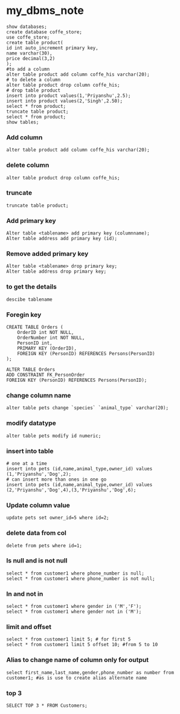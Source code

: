 # my_dbms_note
```
show databases;
create database coffe_store;
use coffe_store;
create table product(
id int auto_increment primary key,
name varchar(30),
price decimal(3,2)
);
#to add a column
alter table product add column coffe_his varchar(20);
# to delete a column
alter table product drop column coffe_his;
# drop table product
insert into product values(1,'Priyanshu',2.5);
insert into product values(2,'Singh',2.50);
select * from product;
truncate table product;
select * from product;
show tables;
```

### Add column
```
alter table product add column coffe_his varchar(20);
```
### delete column
```
alter table product drop column coffe_his;
```
### truncate
```
truncate table product;
```
### Add primary key
```
Alter table <tablename> add primary key (columnname);
Alter table address add primary key (id);
```
### Remove added primary key
```
Alter table <tablename> drop primary key;
Alter table address drop primary key;
```
### to get the details
```
descibe tablename
```

### Foregin key
```
CREATE TABLE Orders (
    OrderID int NOT NULL,
    OrderNumber int NOT NULL,
    PersonID int,
    PRIMARY KEY (OrderID),
    FOREIGN KEY (PersonID) REFERENCES Persons(PersonID)
);

ALTER TABLE Orders
ADD CONSTRAINT FK_PersonOrder
FOREIGN KEY (PersonID) REFERENCES Persons(PersonID);
```
### change column name
```
alter table pets change `species` `animal_type` varchar(20);
```
### modify datatype
```
alter table pets modify id numeric;
```
### insert into table
```
# one at a time
insert into pets (id,name,animal_type,owner_id) values (1,'Priyanshu','Dog',2);
# can insert more than ones in one go
insert into pets (id,name,animal_type,owner_id) values (2,'Priyanshu','Dog',4),(3,'Priyanshu','Dog',6);
```

### Update column value
```
update pets set owner_id=5 where id=2;
```
### delete data from col
```
delete from pets where id=1;
```
### Is null and is not null
```
select * from customer1 where phone_number is null;
select * from customer1 where phone_number is not null;
```
### In and not in
```
select * from customer1 where gender in ('M','F');
select * from customer1 where gender not in ('M');
```
### limit and offset
```
select * from customer1 limit 5; # for first 5
select * from customer1 limit 5 offset 10; #from 5 to 10
```
### Alias to change name of column only for output
```
select first_name,last_name,gender,phone_number as number from customer1; #as is use to create alias alternate name
```
### top 3
```
SELECT TOP 3 * FROM Customers;
```
